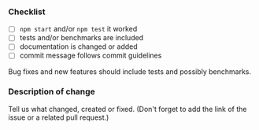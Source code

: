 
<!--
# Contributing

We would love for you to contribute and help us make this even better! Start reading [this document](contributing.md) to see it is not difficult as you might have imagined.

## Code of Conduct

Help us keep this project open and inclusive. Please read and follow our thoughts on [Code of Conduct](http://confcodeofconduct.com/).

## License

By contributing your code, you agree to license your contribution under the [MIT license](license).
-->

### Checklist
- [ ] `npm start` and/or `npm test` it worked
- [ ] tests and/or benchmarks are included
- [ ] documentation is changed or added
- [ ] commit message follows commit guidelines

Bug fixes and new features should include tests and possibly benchmarks.

### Description of change
Tell us what changed, created or fixed. (Don't forget to add the link of the issue or a related pull request.)
